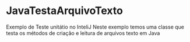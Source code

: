# JavaTestaArquivoTexto
Exemplo de Teste unitátio no InteliJ
Neste exemplo temos uma classe que testa os métodos de criação e leitura de arquivos texto em Java
